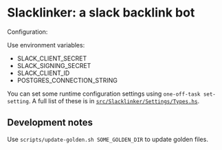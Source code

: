 # Slacklinker: a slack backlink bot

Configuration:

Use environment variables:

- SLACK_CLIENT_SECRET
- SLACK_SIGNING_SECRET
- SLACK_CLIENT_ID
- POSTGRES_CONNECTION_STRING

You can set some runtime configuration settings using `one-off-task set-setting`.
A full list of these is in
[`src/Slacklinker/Settings/Types.hs`](src/Slacklinker/Settings/Types.hs).

## Development notes

Use `scripts/update-golden.sh SOME_GOLDEN_DIR` to update golden files.
